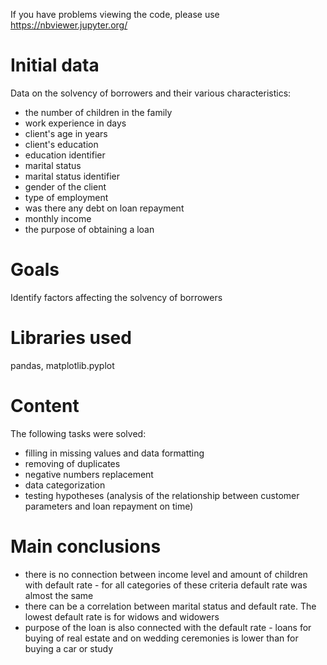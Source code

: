 If you have problems viewing the code, please use https://nbviewer.jupyter.org/
# Initial data
Data on the solvency of borrowers and their various characteristics:
- the number of children in the family
- work experience in days
- client's age in years
- client's education
- education identifier
- marital status
- marital status identifier
- gender of the client
- type of employment
- was there any debt on loan repayment
- monthly income
- the purpose of obtaining a loan
# Goals
Identify factors affecting the solvency of borrowers
# Libraries used
pandas, matplotlib.pyplot
# Content
The following tasks were solved:
 - filling in missing values and data formatting
 - removing of duplicates
 - negative numbers replacement
 - data categorization
 - testing hypotheses (analysis of the relationship between customer parameters and loan repayment on time)
# Main conclusions
- there is no connection between income level and amount of children with default rate - for all categories of these criteria default rate was almost the same
- there can be a correlation between marital status and default rate. The lowest default rate is for widows and widowers
- purpose of the loan is also connected with the default rate - loans for buying of real estate and on wedding ceremonies is lower than for buying a car or study

